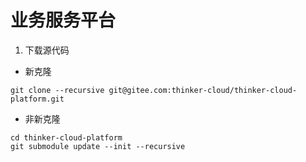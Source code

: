 # 业务服务平台

1. 下载源代码

- 新克隆

```shell
git clone --recursive git@gitee.com:thinker-cloud/thinker-cloud-platform.git
```

- 非新克隆

```shell
cd thinker-cloud-platform
git submodule update --init --recursive
```

